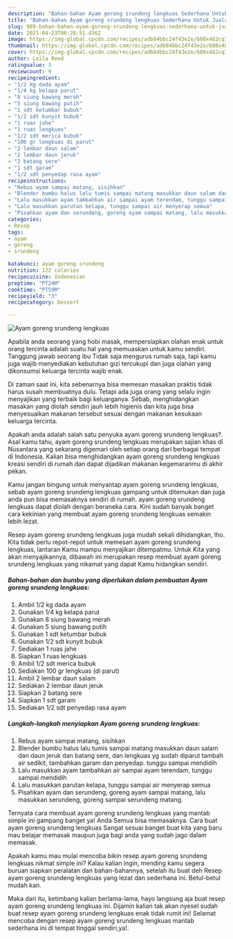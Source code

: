 ```yaml
---
description: "Bahan-bahan Ayam goreng srundeng lengkuas Sederhana Untuk Jualan"
title: "Bahan-bahan Ayam goreng srundeng lengkuas Sederhana Untuk Jualan"
slug: 989-bahan-bahan-ayam-goreng-srundeng-lengkuas-sederhana-untuk-jualan
date: 2021-04-23T06:28:51.436Z
image: https://img-global.cpcdn.com/recipes/adb84bbc24f43e2e/680x482cq70/ayam-goreng-srundeng-lengkuas-foto-resep-utama.jpg
thumbnail: https://img-global.cpcdn.com/recipes/adb84bbc24f43e2e/680x482cq70/ayam-goreng-srundeng-lengkuas-foto-resep-utama.jpg
cover: https://img-global.cpcdn.com/recipes/adb84bbc24f43e2e/680x482cq70/ayam-goreng-srundeng-lengkuas-foto-resep-utama.jpg
author: Leila Reed
ratingvalue: 3
reviewcount: 9
recipeingredient:
- "1/2 kg dada ayam"
- "1/4 kg kelapa parut"
- "8 siung bawang merah"
- "5 siung bawang putih"
- "1 sdt ketumbar bubuk"
- "1/2 sdt kunyit bubuk"
- "1 ruas jahe"
- "1 ruas lengkuas"
- "1/2 sdt merica bubuk"
- "100 gr lengkuas di parut"
- "2 lembar daun salam"
- "2 lembar daun jeruk"
- "2 batang sere"
- "1 sdt garam"
- "1/2 sdt penyedap rasa ayam"
recipeinstructions:
- "Rebus ayam sampai matang, sisihkan"
- "Blender bumbu halus lalu tumis sampai matang masukkan daun salam dan daun jeruk dan batang sere, dan lengkuas yg sudah diparut tambah air sedikit, tambahkan garam dan penyedap. tunggu sampai mendidih"
- "Lalu masukkan ayam tambahkan air sampai ayam terendam, tunggu sampai mendidih"
- "Lalu masukkan parutan kelapa, tunggu sampai air menyerap semua"
- "Pisahkan ayam dan serundeng, goreng ayam sampai matang, lalu masukkan serundeng, goreng sampai serundeng matang."
categories:
- Resep
tags:
- ayam
- goreng
- srundeng

katakunci: ayam goreng srundeng 
nutrition: 122 calories
recipecuisine: Indonesian
preptime: "PT24M"
cooktime: "PT59M"
recipeyield: "3"
recipecategory: Dessert

---
```



![Ayam goreng srundeng lengkuas](https://img-global.cpcdn.com/recipes/adb84bbc24f43e2e/680x482cq70/ayam-goreng-srundeng-lengkuas-foto-resep-utama.jpg)

Apabila anda seorang yang hobi masak, mempersiapkan olahan enak untuk orang tercinta adalah suatu hal yang memuaskan untuk kamu sendiri. Tanggung jawab seorang ibu Tidak saja mengurus rumah saja, tapi kamu juga wajib menyediakan kebutuhan gizi tercukupi dan juga olahan yang dikonsumsi keluarga tercinta wajib enak.

Di zaman  saat ini, kita sebenarnya bisa memesan masakan praktis tidak harus susah membuatnya dulu. Tetapi ada juga orang yang selalu ingin menyajikan yang terbaik bagi keluarganya. Sebab, menghidangkan masakan yang diolah sendiri jauh lebih higienis dan kita juga bisa menyesuaikan makanan tersebut sesuai dengan makanan kesukaan keluarga tercinta. 



Apakah anda adalah salah satu penyuka ayam goreng srundeng lengkuas?. Asal kamu tahu, ayam goreng srundeng lengkuas merupakan sajian khas di Nusantara yang sekarang digemari oleh setiap orang dari berbagai tempat di Indonesia. Kalian bisa menghidangkan ayam goreng srundeng lengkuas kreasi sendiri di rumah dan dapat dijadikan makanan kegemaranmu di akhir pekan.

Kamu jangan bingung untuk menyantap ayam goreng srundeng lengkuas, sebab ayam goreng srundeng lengkuas gampang untuk ditemukan dan juga anda pun bisa memasaknya sendiri di rumah. ayam goreng srundeng lengkuas dapat diolah dengan beraneka cara. Kini sudah banyak banget cara kekinian yang membuat ayam goreng srundeng lengkuas semakin lebih lezat.

Resep ayam goreng srundeng lengkuas juga mudah sekali dihidangkan, lho. Kita tidak perlu repot-repot untuk memesan ayam goreng srundeng lengkuas, lantaran Kamu mampu menyajikan ditempatmu. Untuk Kita yang akan menyajikannya, dibawah ini merupakan resep membuat ayam goreng srundeng lengkuas yang nikamat yang dapat Kamu hidangkan sendiri.

<!--inarticleads1-->

##### Bahan-bahan dan bumbu yang diperlukan dalam pembuatan Ayam goreng srundeng lengkuas:

1. Ambil 1/2 kg dada ayam
1. Gunakan 1/4 kg kelapa parut
1. Gunakan 8 siung bawang merah
1. Gunakan 5 siung bawang putih
1. Gunakan 1 sdt ketumbar bubuk
1. Gunakan 1/2 sdt kunyit bubuk
1. Sediakan 1 ruas jahe
1. Siapkan 1 ruas lengkuas
1. Ambil 1/2 sdt merica bubuk
1. Sediakan 100 gr lengkuas (di parut)
1. Ambil 2 lembar daun salam
1. Sediakan 2 lembar daun jeruk
1. Siapkan 2 batang sere
1. Siapkan 1 sdt garam
1. Sediakan 1/2 sdt penyedap rasa ayam




<!--inarticleads2-->

##### Langkah-langkah menyiapkan Ayam goreng srundeng lengkuas:

1. Rebus ayam sampai matang, sisihkan
1. Blender bumbu halus lalu tumis sampai matang masukkan daun salam dan daun jeruk dan batang sere, dan lengkuas yg sudah diparut tambah air sedikit, tambahkan garam dan penyedap. tunggu sampai mendidih
1. Lalu masukkan ayam tambahkan air sampai ayam terendam, tunggu sampai mendidih
1. Lalu masukkan parutan kelapa, tunggu sampai air menyerap semua
1. Pisahkan ayam dan serundeng, goreng ayam sampai matang, lalu masukkan serundeng, goreng sampai serundeng matang.




Ternyata cara membuat ayam goreng srundeng lengkuas yang mantab simple ini gampang banget ya! Anda Semua bisa memasaknya. Cara buat ayam goreng srundeng lengkuas Sangat sesuai banget buat kita yang baru mau belajar memasak maupun juga bagi anda yang sudah jago dalam memasak.

Apakah kamu mau mulai mencoba bikin resep ayam goreng srundeng lengkuas nikmat simple ini? Kalau kalian ingin, mending kamu segera buruan siapkan peralatan dan bahan-bahannya, setelah itu buat deh Resep ayam goreng srundeng lengkuas yang lezat dan sederhana ini. Betul-betul mudah kan. 

Maka dari itu, ketimbang kalian berlama-lama, hayo langsung aja buat resep ayam goreng srundeng lengkuas ini. Dijamin kalian tak akan nyesel sudah buat resep ayam goreng srundeng lengkuas enak tidak rumit ini! Selamat mencoba dengan resep ayam goreng srundeng lengkuas mantab sederhana ini di tempat tinggal sendiri,ya!.

